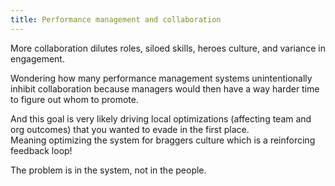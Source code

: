 ```yaml
---
title: Performance management and collaboration
---
```


More collaboration dilutes roles, siloed skills, heroes culture, and variance in engagement.  

Wondering how many performance management systems unintentionally inhibit collaboration because managers would then have a way harder time to figure out whom to promote.  

And this goal is very likely driving local optimizations (affecting team and org outcomes) that you wanted to evade in the first place.  
Meaning optimizing the system for braggers culture which is a reinforcing feedback loop!

The problem is in the system, not in the people.
